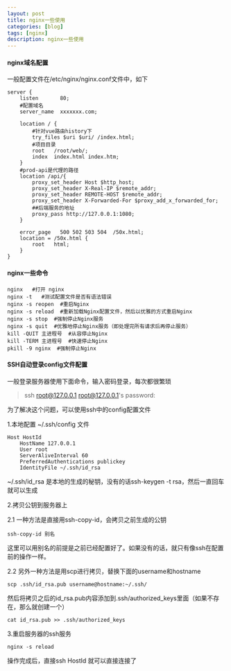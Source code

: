 ```yaml
---
layout: post
title: nginx一些使用
categories: [blog]
tags: [nginx]
description: nginx一些使用
---
```


#### nginx域名配置

一般配置文件在/etc/nginx/nginx.conf文件中，如下

    server {
        listen       80;
        #配置域名
        server_name  xxxxxxx.com; 
        
        location / {
            #针对vue路由history下
            try_files $uri $uri/ /index.html; 
            #项目目录
            root   /root/web/; 
            index  index.html index.htm;
        }
        #prod-api是代理的路径
        location /api/{
            proxy_set_header Host $http_host;
            proxy_set_header X-Real-IP $remote_addr;
            proxy_set_header REMOTE-HOST $remote_addr;
            proxy_set_header X-Forwarded-For $proxy_add_x_forwarded_for;
            ##后端服务的地址
            proxy_pass http://127.0.0.1:1080;
        }

        error_page   500 502 503 504  /50x.html;
        location = /50x.html {
            root   html;
        }
    }

#### nginx一些命令

    nginx 	#打开 nginx
    nginx -t   #测试配置文件是否有语法错误
    nginx -s reopen	 #重启Nginx
    nginx -s reload	 #重新加载Nginx配置文件，然后以优雅的方式重启Nginx
    nginx -s stop  #强制停止Nginx服务
    nginx -s quit  #优雅地停止Nginx服务（即处理完所有请求后再停止服务）
    kill -QUIT 主进程号  #从容停止Nginx  
    kill -TERM 主进程号  #快速停止Nginx  
    pkill -9 nginx  #强制停止Nginx


#### SSH自动登录config文件配置

一般登录服务器使用下面命令，输入密码登录，每次都很繁琐

> ssh root@127.0.0.1
> root@127.0.0.1's password: 

为了解决这个问题，可以使用ssh中的config配置文件

1.本地配置 ~/.ssh/config 文件

    Host HostId 
        HostName 127.0.0.1
        User root
        ServerAliveInterval 60
        PreferredAuthentications publickey
        IdentityFile ~/.ssh/id_rsa

~/.ssh/id_rsa 是本地的生成的秘钥，没有的话ssh-keygen -t rsa，然后一直回车就可以生成

2.拷贝公钥到服务器上

2.1 一种方法是直接用ssh-copy-id，会拷贝之前生成的公钥

    ssh-copy-id 别名

这里可以用别名的前提是之前已经配置好了。如果没有的话，就只有像ssh在配置前的操作一样。

2.2 另外一种方法是用scp进行拷贝，替换下面的username和hostname

    scp .ssh/id_rsa.pub username@hostname:~/.ssh/

然后将拷贝之后的id_rsa.pub内容添加到.ssh/authorized_keys里面（如果不存在，那么就创建一个）

    cat id_rsa.pub >> .ssh/authorized_keys

3.重启服务器的ssh服务

    nginx -s reload

操作完成后，直接ssh HostId 就可以直接连接了

